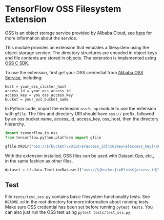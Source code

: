 # TensorFlow OSS Filesystem Extension

OSS is an object storage service provided by Alibaba Cloud, see [here](https://www.alibabacloud.com/product/oss) for more information about the service.

This module provides an extension that emulates a filesystem using the object storage service. The directory structures are encoded in object keys and file contents are stored in objects. The extension is implemented using [OSS C SDK](https://github.com/aliyun/aliyun-oss-c-sdk).

To use the extension, first get your OSS credential from [Alibaba OSS Service](https://www.alibabacloud.com/product/oss), including:

```
host = your_oss_cluster_host
access_id = your_oss_access_id
access_key = you_oss_access_key
bucket = your_oss_bucket_name
```

In Python code, import the extension `ossfs_op` module to use the extension with `gfile`. The files and directory URI should have `oss://` prefix, followed by an oss bucket name, access_id, access_key, oss_host, then the directory hierarchy.

```python
import tensorflow_io.oss
from tensorflow.python.platform import gfile

gfile.MkDir('oss://${bucket}\x01id=${access_id}\x02key=${access_key}\x02host=${host}/test_dir')
```

With the extension installed, OSS files can be used with Dataset Ops, etc., in the same fashion as other files.

```python
dataset = tf.data.TextLineDataset(["oss://${bucket}\x01id=${access_id}\x02key=${access_key}\x02host=${host}/data_dir/file1"])
```

## Test

File `tests/test_oss.py` contains basic filesystem functionality tests. See `README.md` in the root directory for more information about running tests. Make sure OSS credential has been set before running `pytest tests`. You can also just run the OSS test using `pytest tests/test_oss.py`
